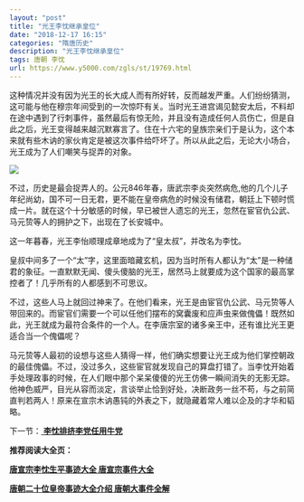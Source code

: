 ```yaml
---
layout: "post"
title: "光王李忱继承皇位"
date: "2018-12-17 16:15"
categories: "隋唐历史"
description: "光王李忱继承皇位"
tags: 唐朝 李忱
url: https://www.y5000.com/zgls/st/19769.html
---
```






这种情况并没有因为光王的长大成人而有所好转，反而越发严重。人们纷纷猜测，这可能与他在穆宗年间受到的一次惊吓有关。当时光王进宫谒见懿安太后，不料却在途中遇到了行刺事件，虽然最后有惊无险，并且没有造成任何人员伤亡，但是自此之后，光王变得越来越沉默寡言了。住在十六宅的皇族宗亲们于是认为，这个本来就有些木讷的家伙肯定是被这次事件给吓坏了。所以从此之后，无论大小场合，光王成为了人们嘲笑与捉弄的对象。

![](https://img.y5000.com/uploads/allimg/170426/8-1F426110522207.jpg)

不过，历史是最会捉弄人的。公元846年春，唐武宗李炎突然病危,他的几个儿子年纪尚幼，国不可一日无君，更不能在皇帝病危的时候没有储君，朝廷上下顿时慌成一片。就在这个十分敏感的时候，早已被世人遗忘的光王，忽然在宦官仇公武、马元贽等人的拥护之下，出现在了长安城中。

这一年暮春，光王李怡顺理成章地成为了“皇太叔”，并改名为李忱。

皇叔中间多了一个“太”字，这里面暗藏玄机，因为当时所有人都认为“太”是一种储君的象征。一直默默无闻、傻头傻脑的光王，居然马上就要成为这个国家的最高掌控者了！几乎所有的人都感到不可思议。

不过，这些人马上就回过神来了。在他们看来，光王是由宦官仇公武、马元贽等人带回来的。而宦官们需要一个可以任他们摆布的窝囊废和应声虫来做傀儡！既然如此，光王就成为最符合条件的一个人。在李唐宗室的诸多亲王中，还有谁比光王更适合当一个傀儡呢？

马元贽等人最初的设想与这些人猜得一样，他们确实想要让光王成为他们掌控朝政的最佳傀儡。不过，没过多久，这些宦官就发现自己的算盘打错了。当李忱开始着手处理政事的时候，在人们眼中那个呆呆傻傻的光王仿佛一瞬间消失的无影无踪。他神色威严，目光从容而淡定，言谈举止恰到好处，决断政务一丝不苟，与之前简直判若两人！原来在宣宗木讷愚钝的外表之下，就隐藏着常人难以企及的才华和韬略。

下一节：[ **李忱排挤李党任用牛党**](https://www.y5000.com/zgls/st/19770.html)

**推荐阅读大全页：**

[**唐宣宗李忱生平事迹大全 唐宣宗事件大全**](https://www.y5000.com/zgls/st/19776.html)

[**唐朝二十位皇帝事迹大全介绍 唐朝大事件全解**](https://www.y5000.com/zgls/st/19949.html)
